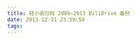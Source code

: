 ```yaml
---
title: 轻小说归档 2009~2013 BiliDrive 备份
date: 2013-12-31 23:59:59
tags:
---
```


&zwj;

<!--more-->

<script>location.href='http://it-ebooks.flygon.net'+location.pathname;</script>